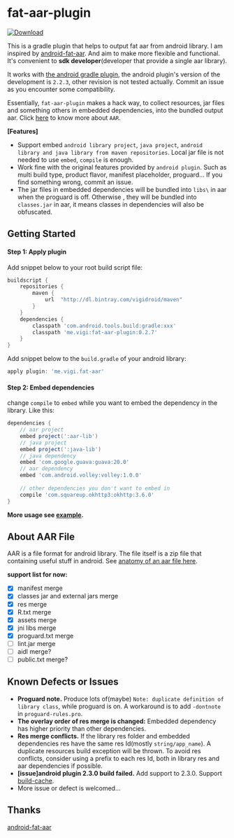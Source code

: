 # fat-aar-plugin

[ ![Download](https://api.bintray.com/packages/vigidroid/maven/fat-aar-plugin/images/download.svg) ](https://bintray.com/vigidroid/maven/fat-aar-plugin/_latestVersion)

This is a gradle plugin that helps to output fat aar from android library. I am inspired by [android-fat-aar][1]. And aim to make more flexible and functional. It's convenient to **sdk developer**(developer that provide a single aar library).

It works with [the android gradle plugin][3], the android plugin's version of the development is `2.2.3`, other revision is not tested actually. Commit an issue as you encounter some compatibility.

Essentially, `fat-aar-plugin` makes a hack way, to collect resources, jar files and something others in embedded dependencies, into the bundled output aar. Click [here](#about-aar-file) to know more about `AAR`.

**[Features]**
* Support embed `android library project`, `java project`, `android library and java library from maven repositories`. Local jar file is not needed to use `embed`, `compile` is enough.
* Work fine with the original features provided by `android plugin`. Such as multi build type, product flavor, manifest placeholder, proguard... If you find something wrong, commit an issue.
* The jar files in embedded dependencies will be bundled into `libs\` in aar when the proguard is off. Otherwise , they will be bundled into `classes.jar` in aar, it means classes in dependencies will also be obfuscated.

## Getting Started

#### Step 1: Apply plugin

Add snippet below to your root build script file:

```gradle
buildscript {
    repositories {
        maven {
            url  "http://dl.bintray.com/vigidroid/maven"
        }
    }
    dependencies {
        classpath 'com.android.tools.build:gradle:xxx'
        classpath 'me.vigi:fat-aar-plugin:0.2.7'
    }
}
```

Add snippet below to the `build.gradle` of your android library:

```gradle
apply plugin: 'me.vigi.fat-aar'
```

#### Step 2: Embed dependencies

change `compile` to `embed` while you want to embed the dependency in the library. Like this:

```gradle
dependencies {
    // aar project
    embed project(':aar-lib')
    // java project
    embed project(':java-lib')
    // java dependency
    embed 'com.google.guava:guava:20.0'
    // aar dependency
    embed 'com.android.volley:volley:1.0.0'
  
    // other dependencies you don't want to embed in
    compile 'com.squareup.okhttp3:okhttp:3.6.0'
}
```

**More usage see [example](./example-android).**

## About AAR File

AAR is a file format for android library.
The file itself is a zip file that containing useful stuff in android.
See [anatomy of an aar file here][2].

**support list for now:**

- [x] manifest merge
- [x] classes jar and external jars merge
- [x] res merge
- [x] R.txt merge
- [x] assets merge
- [x] jni libs merge
- [x] proguard.txt merge
- [ ] lint.jar merge
- [ ] aidl merge?
- [ ] public.txt merge?

## Known Defects or Issues

* **Proguard note.** Produce lots of(maybe) `Note: duplicate definition of library class`, while proguard is on. A workaround is to add `-dontnote` in `proguard-rules.pro`.
* **The overlay order of res merge is changed:** Embedded dependency has higher priority than other dependencies.
* **Res merge conflicts.** If the library res folder and embedded dependencies res have the same res Id(mostly `string/app_name`). A duplicate resources build exception will be thrown. To avoid res conflicts, consider using a prefix to each res Id, both in library res and aar dependencies if possible.
* **[issue]android plugin 2.3.0 build failed.** Add support to 2.3.0. Support [build-cache][4].
* More issue or defect is welcomed...

## Thanks
[android-fat-aar][1]

[1]: https://github.com/adwiv/android-fat-aar
[2]: https://developer.android.com/studio/projects/android-library.html#aar-contents
[3]: https://developer.android.com/studio/releases/gradle-plugin.html
[4]: https://developer.android.com/studio/build/build-cache.html
